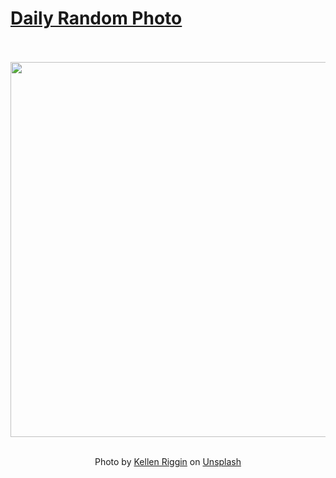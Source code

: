 # [Daily Random Photo](https://www.dailyrandomphoto.com/)

<div align="center">
  <br>
  <br>
  <a href="https://www.dailyrandomphoto.com/p/2021/2021-08-26/"><img src="https://images.unsplash.com/photo-1629055084324-719293392de9?crop=entropy&cs=tinysrgb&fit=max&fm=jpg&ixid=Mnw3NzUwOHwwfDF8cmFuZG9tfHx8fHx8fHx8MTYyOTkzNjg4Ng&ixlib=rb-1.2.1&q=80&w=1080" width="600px"></a>
  <br>
  <br>
  <p class="has-text-grey">Photo by <a href="https://unsplash.com/@kalaniparker?utm_source=Daily%20Random%20Photo&amp;utm_medium=referral" target="_blank" rel="noopener noreferrer">Kellen Riggin</a> on <a href="https://unsplash.com/photos/auC91Q1wquU?utm_source=Daily%20Random%20Photo&amp;utm_medium=referral" target="_blank" rel="noopener noreferrer">Unsplash</a></p>
</div>

